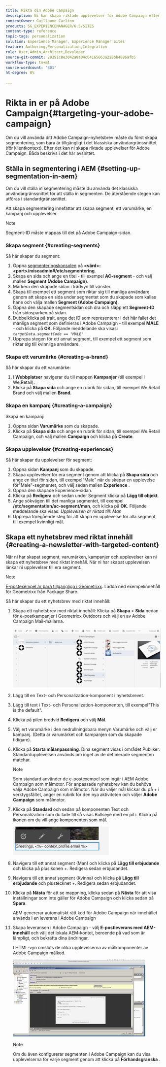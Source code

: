 ```yaml
---
title: Rikta din Adobe Campaign
description: Ni kan skapa riktade upplevelser för Adobe Campaign efter att ha skapat segmentering.
contentOwner: Guillaume Carlino
products: SG_EXPERIENCEMANAGER/6.5/SITES
content-type: reference
topic-tags: personalization
solution: Experience Manager, Experience Manager Sites
feature: Authoring,Personalization,Integration
role: User,Admin,Architect,Developer
source-git-commit: 29391c8e3042a8a04c64165663a228bb4886afb5
workflow-type: tm+mt
source-wordcount: '801'
ht-degree: 0%

---
```


# Rikta in er på Adobe Campaign{#targeting-your-adobe-campaign}

Om du vill använda ditt Adobe Campaign-nyhetsbrev måste du först skapa segmentering, som bara är tillgängligt i det klassiska användargränssnittet (för klientkontext). Efter det kan ni skapa riktade upplevelser för Adobe Campaign. Båda beskrivs i det här avsnittet.

## Ställa in segmentering i AEM {#setting-up-segmentation-in-aem}

Om du vill ställa in segmentering måste du använda det klassiska användargränssnittet för att ställa in segmenten. De återstående stegen kan utföras i standardgränssnittet.

Att skapa segmentering innefattar att skapa segment, ett varumärke, en kampanj och upplevelser.

>[!NOTE]
>
>Segment-ID måste mappas till det på Adobe Campaign-sidan.

### Skapa segment {#creating-segments}

Så här skapar du segment:

1. Öppna [segmenteringskonsolen](http://localhost:4502/miscadmin#/etc/segmentation) på **&lt;värd>:&lt;port>/miscadmin#/etc/segmentering**.
1. Skapa en sida och ange en titel - till exempel **AC-segment** - och välj mallen **Segment (Adobe Campaign)**.
1. Markera den skapade sidan i trädvyn till vänster.
1. Skapa till exempel ett segment som riktar sig till manliga användare genom att skapa en sida under segmentet som du skapade som kallas hane och välja mallen **Segment (Adobe Campaign)**.
1. Öppna den skapade segmentsidan och dra och släpp ett **Segment-ID** från sidosparken på sidan.
1. Dubbelklicka på trait, ange det ID som representerar i det här fallet det manliga segment som definieras i Adobe Campaign - till exempel **MALE** - och klicka på **OK**. Följande meddelande ska visas: *`targetData.segmentCode == "MALE"`*
1. Upprepa stegen för ett annat segment, till exempel ett segment som riktar sig till kvinnliga användare.

### Skapa ett varumärke {#creating-a-brand}

Så här skapar du ett varumärke:

1. I **Webbplatser** navigerar du till mappen **Kampanjer** (till exempel i We.Retail).
1. Klicka på **Skapa sida** och ange en rubrik för sidan, till exempel We.Retail Brand och välj mallen **Brand**.

### Skapa en kampanj {#creating-a-campaign}

Skapa en kampanj:

1. Öppna sidan **Varumärke** som du skapade.
1. Klicka på **Skapa sida** och ange en rubrik för sidan, till exempel We.Retail Campaign, och välj mallen **Campaign** och klicka på **Create**.

### Skapa upplevelser {#creating-experiences}

Så här skapar du upplevelser för segment:

1. Öppna sidan **Kampanj** som du skapade.
1. Skapa upplevelser för era segment genom att klicka på **Skapa sida** och ange en titel för sidan, till exempel&quot;Male&quot; när du skapar en upplevelse för&quot;Male&quot;-segmentet, och välj sedan mallen **Experience** .
1. Öppna den skapade Experience-sidan.
1. Klicka på **Redigera** och sedan under Segment klicka på **Lägg till objekt**.
1. Ange sökvägen till det manliga segmentet, till exempel **/etc/segmentation/ac-segment/man**, och klicka på **OK**. Följande meddelande ska visas: *Upplevelsen är riktad till: Man*
1. Upprepa föregående steg för att skapa en upplevelse för alla segment, till exempel kvinnligt mål.

## Skapa ett nyhetsbrev med riktat innehåll {#creating-a-newsletter-with-targeted-content}

När ni har skapat segment, varumärken, kampanjer och upplevelser kan ni skapa ett nyhetsbrev med riktat innehåll. När ni har skapat upplevelsen länkar ni upplevelser till era segment.

>[!NOTE]
>
>[E-postexempel är bara tillgängliga i Geometrixx](/help/sites-developing/we-retail.md). Ladda ned exempelinnehåll för Geometrixx från Package Share.

Så här skapar du ett nyhetsbrev med riktat innehåll:

1. Skapa ett nyhetsbrev med riktat innehåll: Klicka på **Skapa** > **Sida** nedan för e-postkampanjer i Geometrixx Outdoors och välj en av Adobe Campaign Mail-mallarna.

   ![chlimage_1-188](assets/chlimage_1-188.png)

1. Lägg till en Text- och Personalization-komponent i nyhetsbrevet.
1. Lägg till text i Text- och Personalization-komponenten, till exempel&quot;This is the default&quot;.
1. Klicka på pilen bredvid **Redigera** och välj **Mål**.
1. Välj ert varumärke i den nedrullningsbara menyn Varumärke och välj er kampanj. (Detta är varumärket och kampanjen som du skapade tidigare).
1. Klicka på **Starta målanpassning**. Dina segment visas i området Publiker. Standardupplevelsen används om inget av de definierade segmenten matchar.

   >[!NOTE]
   >
   >Som standard använder de e-postexempel som ingår i AEM Adobe Campaign som målmotor. För anpassade nyhetsbrev kan du behöva välja Adobe Campaign som målmotor. När du väljer mål klickar du på + i verktygsfältet, anger en rubrik för den nya aktiviteten och väljer **Adobe Campaign** som målmotor.

1. Klicka på **Standard** och sedan på komponenten Text och Personalization som du lade till så visas Bullseye med en pil i. Klicka på ikonen om du vill ange komponenten som mål.

   ![chlimage_1-189](assets/chlimage_1-189.png)

1. Navigera till ett annat segment (Man) och klicka på **Lägg till erbjudande** och klicka på plusikonen +. Redigera sedan erbjudandet.
1. Navigera till ett annat segment (Kvinna) och klicka på **Lägg till erbjudande** och plustecknet +. Redigera sedan erbjudandet.
1. Klicka på **Nästa** för att se mappning, klicka sedan på **Nästa** för att visa inställningar som inte gäller för Adobe Campaign och klicka sedan på **Spara**.

   AEM genererar automatiskt rätt kod för Adobe Campaign när innehållet används i en leverans i Adobe Campaign

1. Skapa leveransen i Adobe Campaign - välj **E-postleverans med AEM-innehåll** och välj det lokala AEM-kontot, beroende på vad som är lämpligt, och bekräfta dina ändringar.

   I HTML-vyn omsluts de olika upplevelserna av målkomponenter av Adobe Campaign målkod.

   ![chlimage_1-190](assets/chlimage_1-190.png)

   >[!NOTE]
   >
   >Om du även konfigurerar segmenten i Adobe Campaign kan du visa upplevelserna för varje segment genom att klicka på **Förhandsgranska** .
